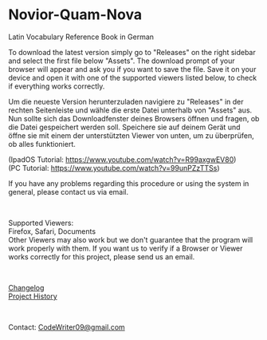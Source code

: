 # Novior-Quam-Nova
Latin Vocabulary Reference Book in German

To download the latest version simply go to "Releases" on the right sidebar and select the first file below "Assets". The download prompt of your browser will appear and ask you if you want to save the file. Save it on your device and open it with one of the supported viewers listed below, to check if everything works correctly.

Um die neueste Version herunterzuladen navigiere zu "Releases" in der rechten Seitenleiste und wähle die erste Datei unterhalb von "Assets" aus. Nun sollte sich das Downloadfenster deines Browsers öffnen und fragen, ob die Datei gespeichert werden soll. Speichere sie auf deinem Gerät und öffne sie mit einem der unterstützten Viewer von unten, um zu überprüfen, ob alles funktioniert.

(IpadOS Tutorial: https://www.youtube.com/watch?v=R99axgwEV80)
<br>
(PC Tutorial: https://www.youtube.com/watch?v=99unPZzTTSs)

If you have any problems regarding this procedure or using the system in general, please contact us via email.

<br>

Supported Viewers:
<br>
Firefox, Safari, Documents
<br>
Other Viewers may also work but we don't guarantee that the program will work properly with them.
If you want us to verify if a Browser or Viewer works correctly for this project, please send us an email.

<br>

<a href="https://github.com/CodeWriter09/Novior-Quam-Nova/wiki/Changelog">Changelog</a>
<br>
<a href="https://github.com/CodeWriter09/Novior-Quam-Nova/wiki/History">Project History</a>

<br>

Contact:
CodeWriter09@gmail.com
